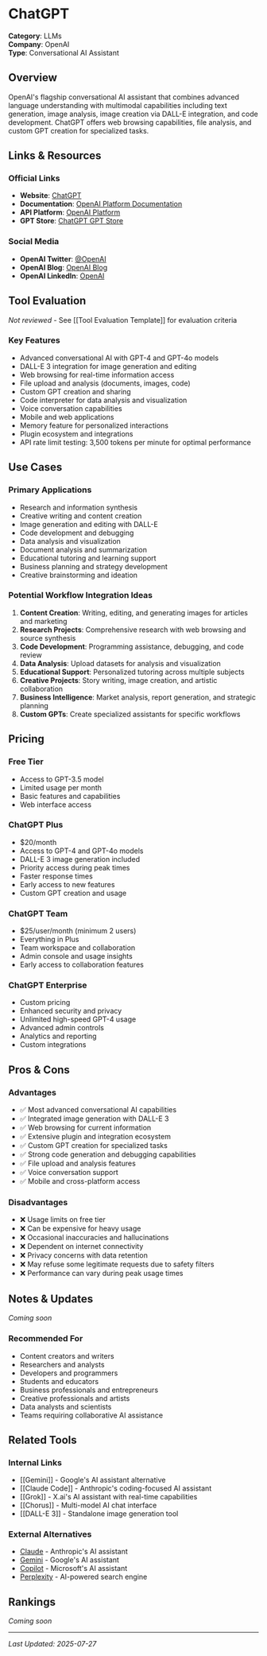 # ChatGPT

**Category**: LLMs  
**Company**: OpenAI  
**Type**: Conversational AI Assistant  

## Overview

OpenAI's flagship conversational AI assistant that combines advanced language understanding with multimodal capabilities including text generation, image analysis, image creation via DALL-E integration, and code development. ChatGPT offers web browsing capabilities, file analysis, and custom GPT creation for specialized tasks.

## Links & Resources

### Official Links
- **Website**: [ChatGPT](https://chat.openai.com/)
- **Documentation**: [OpenAI Platform Documentation](https://platform.openai.com/docs)
- **API Platform**: [OpenAI Platform](https://platform.openai.com/)
- **GPT Store**: [ChatGPT GPT Store](https://chat.openai.com/gpts)

### Social Media
- **OpenAI Twitter**: [@OpenAI](https://twitter.com/OpenAI)
- **OpenAI Blog**: [OpenAI Blog](https://openai.com/blog)
- **OpenAI LinkedIn**: [OpenAI](https://www.linkedin.com/company/openai)

## Tool Evaluation

*Not reviewed* - See [[Tool Evaluation Template]] for evaluation criteria

### Key Features
- Advanced conversational AI with GPT-4 and GPT-4o models
- DALL-E 3 integration for image generation and editing
- Web browsing for real-time information access
- File upload and analysis (documents, images, code)
- Custom GPT creation and sharing
- Code interpreter for data analysis and visualization
- Voice conversation capabilities
- Mobile and web applications
- Memory feature for personalized interactions
- Plugin ecosystem and integrations
- API rate limit testing: 3,500 tokens per minute for optimal performance

## Use Cases

### Primary Applications
- Research and information synthesis
- Creative writing and content creation
- Image generation and editing with DALL-E
- Code development and debugging
- Data analysis and visualization
- Document analysis and summarization
- Educational tutoring and learning support
- Business planning and strategy development
- Creative brainstorming and ideation

### Potential Workflow Integration Ideas
1. **Content Creation**: Writing, editing, and generating images for articles and marketing
2. **Research Projects**: Comprehensive research with web browsing and source synthesis
3. **Code Development**: Programming assistance, debugging, and code review
4. **Data Analysis**: Upload datasets for analysis and visualization
5. **Educational Support**: Personalized tutoring across multiple subjects
6. **Creative Projects**: Story writing, image creation, and artistic collaboration
7. **Business Intelligence**: Market analysis, report generation, and strategic planning
8. **Custom GPTs**: Create specialized assistants for specific workflows

## Pricing

### Free Tier
- Access to GPT-3.5 model
- Limited usage per month
- Basic features and capabilities
- Web interface access

### ChatGPT Plus
- $20/month
- Access to GPT-4 and GPT-4o models
- DALL-E 3 image generation included
- Priority access during peak times
- Faster response times
- Early access to new features
- Custom GPT creation and usage

### ChatGPT Team
- $25/user/month (minimum 2 users)
- Everything in Plus
- Team workspace and collaboration
- Admin console and usage insights
- Early access to collaboration features

### ChatGPT Enterprise
- Custom pricing
- Enhanced security and privacy
- Unlimited high-speed GPT-4 usage
- Advanced admin controls
- Analytics and reporting
- Custom integrations

## Pros & Cons

### Advantages
- ✅ Most advanced conversational AI capabilities
- ✅ Integrated image generation with DALL-E 3
- ✅ Web browsing for current information
- ✅ Extensive plugin and integration ecosystem
- ✅ Custom GPT creation for specialized tasks
- ✅ Strong code generation and debugging capabilities
- ✅ File upload and analysis features
- ✅ Voice conversation support
- ✅ Mobile and cross-platform access

### Disadvantages
- ❌ Usage limits on free tier
- ❌ Can be expensive for heavy usage
- ❌ Occasional inaccuracies and hallucinations
- ❌ Dependent on internet connectivity
- ❌ Privacy concerns with data retention
- ❌ May refuse some legitimate requests due to safety filters
- ❌ Performance can vary during peak usage times

## Notes & Updates

*Coming soon*

### Recommended For
- Content creators and writers
- Researchers and analysts
- Developers and programmers
- Students and educators
- Business professionals and entrepreneurs
- Creative professionals and artists
- Data analysts and scientists
- Teams requiring collaborative AI assistance

## Related Tools

### Internal Links
- [[Gemini]] - Google's AI assistant alternative
- [[Claude Code]] - Anthropic's coding-focused AI assistant
- [[Grok]] - X.ai's AI assistant with real-time capabilities
- [[Chorus]] - Multi-model AI chat interface
- [[DALL-E 3]] - Standalone image generation tool

### External Alternatives
- [Claude](https://claude.ai) - Anthropic's AI assistant
- [Gemini](https://gemini.google.com) - Google's AI assistant
- [Copilot](https://copilot.microsoft.com) - Microsoft's AI assistant
- [Perplexity](https://perplexity.ai) - AI-powered search engine

## Rankings

*Coming soon*

---

*Last Updated: 2025-07-27*